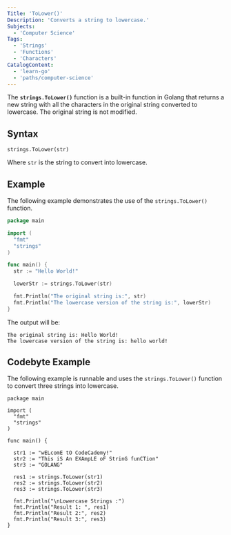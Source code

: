 ```yaml
---
Title: 'ToLower()'
Description: 'Converts a string to lowercase.'
Subjects:
  - 'Computer Science'
Tags:
  - 'Strings'
  - 'Functions'
  - 'Characters'
CatalogContent:
  - 'learn-go'
  - 'paths/computer-science'
---
```


The **`strings.ToLower()`** function is a built-in function in Golang that returns a new string with all the characters in the original string converted to lowercase. The original string is not modified.

## Syntax

```pseudo
strings.ToLower(str)
```

Where `str` is the string to convert into lowercase.

## Example

The following example demonstrates the use of the `strings.ToLower()` function.

```go
package main

import (
  "fmt"
  "strings"
)

func main() {
  str := "Hello World!"

  lowerStr := strings.ToLower(str)

  fmt.Println("The original string is:", str)
  fmt.Println("The lowercase version of the string is:", lowerStr)
}
```

The output will be:

```shell
The original string is: Hello World!
The lowercase version of the string is: hello world!
```

## Codebyte Example

The following example is runnable and uses the `strings.ToLower()` function to convert three strings into lowercase.

```codebyte/golang
package main

import (
  "fmt"
  "strings"
)

func main() {

  str1 := "wELcomE tO CodeCademy!"
  str2 := "This iS An EXAmpLE oF StrinG funCTion"
  str3 := "GOLANG"

  res1 := strings.ToLower(str1)
  res2 := strings.ToLower(str2)
  res3 := strings.ToLower(str3)

  fmt.Println("\nLowercase Strings :")
  fmt.Println("Result 1: ", res1)
  fmt.Println("Result 2:", res2)
  fmt.Println("Result 3:", res3)
}

```
